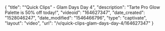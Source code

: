 {
    "title": "“Quick Clips” - Glam Days Day 4",
    "description": "Tarte Pro Glow Palette is 50% off today!",
    "videoid": "164627347",
    "date_created": "1528046247",
    "date_modified": "1546466796",
    "type": "captivate",
    "layout": "video",
    "url": "\/v\/quick-clips-glam-days-day-4\/164627347"
}